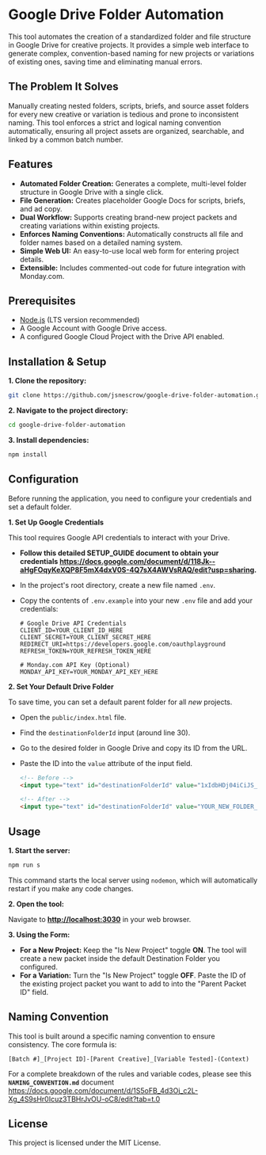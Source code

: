 # Google Drive Folder Automation

This tool automates the creation of a standardized folder and file structure in Google Drive for creative projects. It provides a simple web interface to generate complex, convention-based naming for new projects or variations of existing ones, saving time and eliminating manual errors.

## The Problem It Solves

Manually creating nested folders, scripts, briefs, and source asset folders for every new creative or variation is tedious and prone to inconsistent naming. This tool enforces a strict and logical naming convention automatically, ensuring all project assets are organized, searchable, and linked by a common batch number.

## Features

-   **Automated Folder Creation:** Generates a complete, multi-level folder structure in Google Drive with a single click.
-   **File Generation:** Creates placeholder Google Docs for scripts, briefs, and ad copy.
-   **Dual Workflow:** Supports creating brand-new project packets and creating variations within existing projects.
-   **Enforces Naming Conventions:** Automatically constructs all file and folder names based on a detailed naming system.
-   **Simple Web UI:** An easy-to-use local web form for entering project details.
-   **Extensible:** Includes commented-out code for future integration with Monday.com.

## Prerequisites

-   [Node.js](https://nodejs.org/en/download/) (LTS version recommended)
-   A Google Account with Google Drive access.
-   A configured Google Cloud Project with the Drive API enabled.

## Installation & Setup

**1. Clone the repository:**

```bash
git clone https://github.com/jsnescrow/google-drive-folder-automation.git
```

**2. Navigate to the project directory:**

```bash
cd google-drive-folder-automation
```

**3. Install dependencies:**

```bash
npm install
```

## Configuration

Before running the application, you need to configure your credentials and set a default folder.

**1. Set Up Google Credentials**

This tool requires Google API credentials to interact with your Drive.

-   **Follow this detailed SETUP_GUIDE document to obtain your credentials https://docs.google.com/document/d/118Jk--aHgFOqyKeXQP8F5mX4dxV0S-4Q7sX4AWVsRAQ/edit?usp=sharing.**

-   In the project's root directory, create a new file named `.env`.

-   Copy the contents of `.env.example` into your new `.env` file and add your credentials:

    ```env
    # Google Drive API Credentials
    CLIENT_ID=YOUR_CLIENT_ID_HERE
    CLIENT_SECRET=YOUR_CLIENT_SECRET_HERE
    REDIRECT_URI=https://developers.google.com/oauthplayground
    REFRESH_TOKEN=YOUR_REFRESH_TOKEN_HERE

    # Monday.com API Key (Optional)
    MONDAY_API_KEY=YOUR_MONDAY_API_KEY_HERE
    ```

**2. Set Your Default Drive Folder**

To save time, you can set a default parent folder for all *new* projects.

-   Open the `public/index.html` file.
-   Find the `destinationFolderId` input (around line 30).
-   Go to the desired folder in Google Drive and copy its ID from the URL.
-   Paste the ID into the `value` attribute of the input field.

    ```html
    <!-- Before -->
    <input type="text" id="destinationFolderId" value="1xIdbHDj04iCiJS_8s3Y5Jmkh_bHOw42b" />

    <!-- After -->
    <input type="text" id="destinationFolderId" value="YOUR_NEW_FOLDER_ID_HERE" />
    ```

## Usage

**1. Start the server:**

```bash
npm run s
```

This command starts the local server using `nodemon`, which will automatically restart if you make any code changes.

**2. Open the tool:**

Navigate to **[http://localhost:3030](http://localhost:3030)** in your web browser.

**3. Using the Form:**

-   **For a New Project:** Keep the "Is New Project" toggle **ON**. The tool will create a new packet inside the default Destination Folder you configured.
-   **For a Variation:** Turn the "Is New Project" toggle **OFF**. Paste the ID of the existing project packet you want to add to into the "Parent Packet ID" field.

## Naming Convention

This tool is built around a specific naming convention to ensure consistency. The core formula is:

`[Batch #]_[Project ID]-[Parent Creative]_[Variable Tested]-(Context)`

For a complete breakdown of the rules and variable codes, please see this **`NAMING_CONVENTION.md`** document https://docs.google.com/document/d/1S5oFB_4d3Oj_c2L-Xg_4S9sHr0Icuz3TBHrJvOU-oC8/edit?tab=t.0

## License

This project is licensed under the MIT License.
